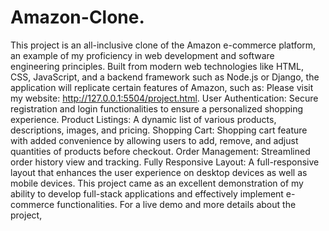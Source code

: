 # Amazon-Clone.
This project is an all-inclusive clone of the Amazon e-commerce platform, an example of my proficiency in web development and software engineering principles. Built from modern web technologies like HTML, CSS, JavaScript, and a backend framework such as Node.js or Django, the application will replicate certain features of Amazon, such as:
Please visit my website: http://127.0.0.1:5504/project.html.
User Authentication: Secure registration and login functionalities to ensure a personalized shopping experience.
Product Listings: A dynamic list of various products, descriptions, images, and pricing.
Shopping Cart: Shopping cart feature with added convenience by allowing users to add, remove, and adjust quantities of products before checkout.
Order Management: Streamlined order history view and tracking.
Fully Responsive Layout: A full-responsive layout that enhances the user experience on desktop devices as well as mobile devices.
This project came as an excellent demonstration of my ability to develop full-stack applications and effectively implement e-commerce functionalities. For a live demo and more details about the project,
